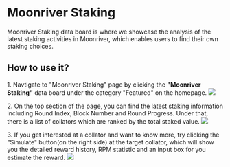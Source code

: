 # Moonriver Staking

Moonriver Staking data board is where we showcase the analysis of the latest staking activities in Moonriver, which enables users to find their own staking choices.

## How to use it?

1\. Navtigate to "Moonriver Staking" page by clicking the **"Moonriver Staking"** data board under the category "Featured" on the homepage.
![](<../../.gitbook/assets/moonriver-staking-0.PNG>)

2\. On the top section of the page, you can find the latest staking information including Round Index, Block Number and Round Progress. Under that, there is a list of collators which are ranked by the total staked value.
![](<../../.gitbook/assets/moonriver-staking-1.PNG>)

3\. If you get interested at a collator and want to know more, try clicking the "Simulate" button(on the right side) at the target collator, which will show you the detailed reward history, RPM statistic and an input box for you estimate the reward.
![](<../../.gitbook/assets/moonriver-staking-2.PNG>)
